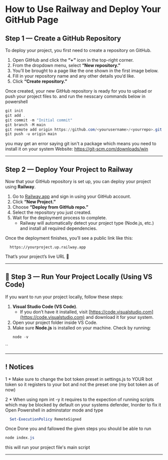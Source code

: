 #  How to Use Railway and Deploy Your GitHub Page

##  Step 1 — Create a GitHub Repository

To deploy your project, you first need to create a repository on GitHub.

1. Open GitHub and click the **“+”** icon in the top-right corner.  
2. From the dropdown menu, select **“New repository.”**  
3. You’ll be brought to a page like the one shown in the first image below.  
4. Fill in your repository name and any other details you’d like.  
5. Click **“Create repository.”**

Once created, your new GitHub repository is ready for you to upload or push your project files to.
  and run the nesscary commands below in powershell
  
  ```Powershell
  git init
  git add .
  git commit -m "Initial commit"
  git branch -M main
  git remote add origin https://github.com/<yourusername>/<yourrepo>.git
  git push -u origin main
  ```

  you may get an error saying git isn't a package which means you need to install it on your system
  Website: https://git-scm.com/downloads/win
  
---

## Step 2 — Deploy Your Project to Railway

Now that your GitHub repository is set up, you can deploy your project using **Railway**.

1. Go to [Railway.app](https://railway.app) and sign in using your GitHub account.  
2. Click **“New Project.”**  
3. Choose **“Deploy from GitHub repo.”**  
4. Select the repository you just created.  
5. Wait for the deployment process to complete.  
   - Railway will automatically detect your project type (Node.js, etc.) and install all required dependencies.

Once the deployment finishes, you’ll see a public link like this:
  ```
    https://yourproject.up.railway.app
  ```

That’s your project’s live URL 🎉

---

## 🧩 Step 3 — Run Your Project Locally (Using VS Code)

If you want to run your project locally, follow these steps:

1. **Visual Studio Code (VS Code)**.  
   - If you don’t have it installed, visit [https://code.visualstudio.com](https://code.visualstudio.com) and download it for your system.  
2. Open your project folder inside VS Code.  
3. Make sure **Node.js** is installed on your machine. Check by running:  
   ```powershell
   node -v
  ``

---

## !  Notices
  1 * Make sure to change the bot token preset in settings.js to YOUR bot token so it registers 
  to your bot and not the preset one (my bot token as of now)

  2 * When using npm int -y it requires to the expection of running scripts which may be blocked
  by default on your systems defender, Inorder to fix it Open Powershell in adminstator mode
  and type 
  ```powershell
    Set-ExecutionPolicy RemoteSigned
  ```

  Once Done you and fallowed the given steps you should be able to run

  ```powershell
  node index.js
  ```

  this will run your project file's main script
  
---
